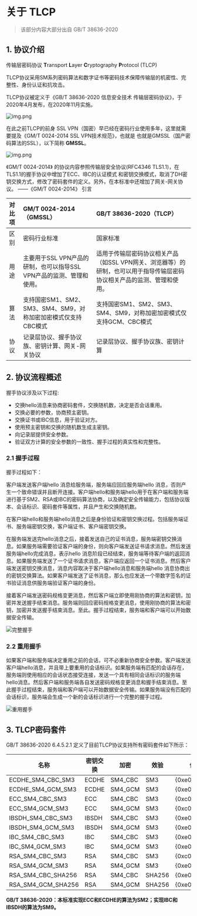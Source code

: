 # 关于 TLCP

> 该部分内容大部分出自 GB/T 38636-2020

## 1. 协议介绍

传输层密码协议 **T**ransport **L**ayer **C**ryptography **P**rotocol (TLCP) 

TLCP协议采用SM系列密码算法和数字证书等密码技术保障传输层的机密性、完整性、身份认证和抗攻击。

TLCP协议被定义于《GB/T 38636-2020 信息安全技术 传输层密码协议》，于2020年4月发布，在2020年11月实施。

![img.png](img/38636.png)

在此之前TLCP的前身 SSL VPN（国密）早已经在密码行业使用多年，这里就需要提及《GM/T 0024-2014 SSL VPN技术规范》，也就是
也就是GMSSL（国产密码算法的SSL），以下简称 **GMSSL**。

![img.png](img/0024.png)

《GM/T 0024-2014》 的协议内容参照传输层安全协议(RFC4346 TLS1.1)，在TLS1.1的握手协议中增加了ECC、IBC的认证模式
和密钥交换模式，取消了DH密钥交换方式，修改了密码套件的定义。另外，在本标准中还增加了网关-网关协议。 ——《GM/T 0024-2014》 引言


| 对比项 | GM/T 0024-2014（GMSSL） | GB/T 38636-2020（TLCP）|
| :-- | :-- | :-- |
| 区别 | 密码行业标准 | 国家标准 |
| 用途 | 主要用于SSL VPN产品的研制，也可以指导SSL VPN产品的监测、管理和使用。 | 适用于传输层密码协议相关产品（如SSL VPN网关、浏览器等）的研制，也可以用于指导传输层密码协议相关产品的监测、管理和使用。 |
| 算法 | 支持国密SM1、SM2、SM3、SM4、SM9，对称加密加密模式仅支持CBC模式 | 支持国密SM1、SM2、SM3、SM4、SM9，对称加密加密模式仅支持GCM、CBC模式 |
| 协议 | 记录层协议、握手协议族、密钥计算、网关-网关协议 | 记录层协议、握手协议族、密钥计算 |



## 2. 协议流程概述

握手协议涉及以下过程:

- 交换hello消息来协商密码套件，交换随机数，决定是否会话重用。
- 交换必要的参数，协商预主密钥。
- 交换证书或IBC信息，用于验证对方。
- 使用预主密钥和交换的随机数生成主密钥。
- 向记录层提供安全参数。
- 验证双方计算的安全参数的一致性、握手过程的真实性和完整性。

### 2.1 握手过程

握手过程如下：

客户端发送客户端hello 消息给服务端，服务端应回应服务端hello 消息，否则产生一个致命错误并且断开连接。客户端hello和服务端hello用于在客户端和服务端进行基于SM2、RSA或IBC的密码算法协商，以及确定安全传输能力，包括协议版本、会话标识、密码套件等属性，并且产生和交换随机数。

在客户端hello和服务端hello消息之后是身份验证和密钥交换过程。包括服务端证书、服务端密钥交换，客户端证书、客户端密钥交换。

在服务端发送完hello消息之后，接着发送自己的证书消息，服务端密钥交换消息。如果服务端需要验证客户端的身份，则向客户端发送证书请求消息。然后发送服务端hello完成消息，表示hello 消息阶段已经结束，服务端等待客户端的返回消息。如果服务端发送了一个证书请求消息，客户端应返回一个证书消息。然后客户端发送密钥交换消息，消息内容取决于客户端hello消息和服务端hello 消息协商出的密钥交换算法。如果客户端发送了证书消息，那么也应发送一个带数字签名的证书验证消息供服务端验证客户端的身份。

接着客户端发送密码规格变更消息，然后客户端立即使用刚协商的算法和密钥，加密并发送握手结束消息。服务端则回应密码规格变更消息，使用刚协商的算法和密钥，加密并发送握手结束消息。至此。握手过程结束，服务端和客户端可以开始数据安全传输。

![完整握手](img/完整握手.png)



### 2.2 重用握手

如果客户端和服务端决定重用之前的会话，可不必重新协商安全参数。客户端发送客户端hello消息，并且带上要重用的会话标识。如果服务端有匹配的会话存在，服务端则使用相应的会话状态接受连接，发送一个具有相同会话标识的服务端hello消息。然后客户端和服务端各自发送密码规格变更消息和握手结束消息。至此握手过程结束，服务端和客户端可以开始数据安全传输。如果服务端没有匹配的会话标识，服务端会生成一个新的会话标识进行一个完整的握手过程。

![重用握手](img/重用握手.png)

## 3. TLCP密码套件

GB/T 38636-2020 6.4.5.2.1 定义了目前TLCP协议支持所有密码套件如下所示：


| 名称                | 密钥交换  | 加密     | 效验   | 值            |
| ------------------ | -------- | ------- | ------ | ------------ |
| ECDHE_SM4_CBC_SM3  | ECDHE    | SM4_CBC | SM3    | {0xe0,0x11}  |
| ECDHE_SM4_GCM_SM3  | ECDHE    | SM4_GCM | SM3    | {0xe0,0x51}  |
| ECC_SM4_CBC_SM3    | ECC      | SM4_CBC | SM3    | {0xc0,0x13}  |
| ECC_SM4_GCM_SM3    | ECC      | SM4_GCM | SM3    | {0xc0,0x53}  |
| IBSDH_SM4_CBC_SM3  | IBSDH    | SM4_CBC | SM3    | {0xe0,0x15}  |
| IBSDH_SM4_GCM_SM3  | IBSDH    | SM4_GCM | SM3    | {0xe0,0x55}  |
| IBC_SM4_CBC_SM3    | IBC      | SM4_CBC | SM3    | {0xe0,0x17}  |
| lBC_SM4_GCM_SM3    | lBC      | SM4_GCM | SM3    | {0xe0,0x57}  |
| RSA_SM4_CBC_SM3    | RSA      | SM4_CBC | SM3    | {0xc0,0x19}  |
| RSA_SM4_GCM_SM3    | RSA      | SM4_GCM | SM3    | {0xe0,0x59}  |
| RSA_SM4_CBC_SHA256 | RSA      | SM4_CBC | SHA256 | {0xe0,0xlc}  |
| RSA_SM4_GCM_SHA256 | RSA      | SM4_GCM | SHA256 | {0xe0,0x5a}  |

**GB/T 38636-2020：本标准实现ECC和ECDHE的算法为SM2；实现IBC和IBSDH的算法为SM9。**